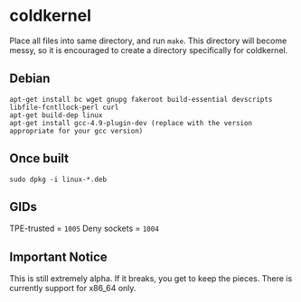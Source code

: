 coldkernel 
==========
Place all files into same directory, and run ```make```. This directory will become messy, so it is encouraged to create a directory specifically for coldkernel. 

Debian
------
```
apt-get install bc wget gnupg fakeroot build-essential devscripts libfile-fcntllock-perl curl
apt-get build-dep linux
apt-get install gcc-4.9-plugin-dev (replace with the version appropriate for your gcc version)
```

Once built
----------
```
sudo dpkg -i linux-*.deb
```

GIDs
----
TPE-trusted = ```1005```
Deny sockets  = ```1004```

Important Notice
-----------------
This is still extremely alpha. If it breaks, you get to keep the pieces. There is currently support for x86_64 only.

